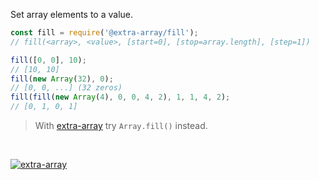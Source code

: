 Set array elements to a value.

```javascript
const fill = require('@extra-array/fill');
// fill(<array>, <value>, [start=0], [stop=array.length], [step=1])

fill([0, 0], 10);
// [10, 10]
fill(new Array(32), 0);
// [0, 0, ...] (32 zeros)
fill(fill(new Array(4), 0, 0, 4, 2), 1, 1, 4, 2);
// [0, 1, 0, 1]
```
> With [extra-array] try `Array.fill()` instead.
<br>


[![extra-array](https://i.imgur.com/nwyrmkW.jpg)](https://www.npmjs.com/package/extra-array)

[extra-array]: https://www.npmjs.com/package/extra-array
[array]: https://developer.mozilla.org/en-US/docs/Web/JavaScript/Guide/Indexed_collections
